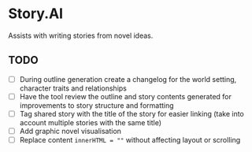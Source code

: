 # Story.AI

Assists with writing stories from novel ideas.

## TODO

- [ ] During outline generation create a changelog for the world setting, character traits and relationships
- [ ] Have the tool review the outline and story contents generated for improvements to story structure and formatting
- [ ] Tag shared story with the title of the story for easier linking (take into account multiple stories with the same title)
- [ ] Add graphic novel visualisation
- [ ] Replace content `innerHTML = ""` without affecting layout or scrolling
